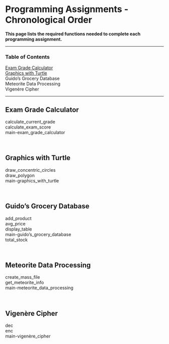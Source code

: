 # Programming Assignments - Chronological Order

**This page lists the required functions needed to complete each programming assignment.**

---

### Table of Contents

[Exam Grade Calculator](https://github.com/ChristaMitchell/ProjectBetaDraft/blob/main/pa.md#exam-grade-calculator)   
[Graphics with Turtle](https://github.com/ChristaMitchell/ProjectBetaDraft/edit/main/pa.md#graphics-with-turtle)  
Guido’s Grocery Database  
Meteorite Data Processing  
Vigenère Cipher

---

## Exam Grade Calculator 

calculate_current_grade  
calculate_exam_score    
main-exam_grade_calculator

<br>

## Graphics with Turtle

draw_concentric_circles  
draw_polygon  
main-graphics_with_turtle

<br>

## Guido’s Grocery Database

add_product  
avg_price  
display_table  
main-guido’s_grocery_database  
total_stock

<br>

## Meteorite Data Processing

create_mass_file   
get_meteorite_info  
main-meteorite_data_processing

<br>

## Vigenère Cipher

dec    
enc    
main-vigenère_cipher
